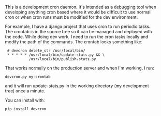 This is a development cron daemon. It's intended as a debugging tool when
developing anything cron based where it would be difficult to use normal cron or
when cron runs must be modified for the dev environment.

For example, I have a django project that uses cron to run periodic tasks. The
crontab is in the source tree so it can be managed and deployed with the code.
While doing dev work, I need to run the cron tasks locally and modify the path
of the commands. The crontab looks something like:

     # devcron delete_str /usr/local/bin/
     * * * * * /usr/local/bin/update-stats.py && \
               /usr/local/bin/publish-stats.py

That works normally on the production server and when I'm working, I run:

`devcron.py my-crontab`

and it will run update-stats.py in the working directory (my development tree)
once a minute.



You can install with:

`pip install devcron`
